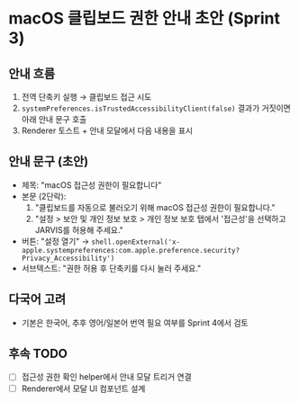 # macOS 클립보드 권한 안내 초안 (Sprint 3)

## 안내 흐름
1. 전역 단축키 실행 → 클립보드 접근 시도
2. `systemPreferences.isTrustedAccessibilityClient(false)` 결과가 거짓이면 아래 안내 문구 호출
3. Renderer 토스트 + 안내 모달에서 다음 내용을 표시

## 안내 문구 (초안)
- 제목: "macOS 접근성 권한이 필요합니다"
- 본문 (2단락):
  1. "클립보드를 자동으로 불러오기 위해 macOS 접근성 권한이 필요합니다."
  2. "설정 > 보안 및 개인 정보 보호 > 개인 정보 보호 탭에서 '접근성'을 선택하고 JARVIS를 허용해 주세요."
- 버튼: "설정 열기" → `shell.openExternal('x-apple.systempreferences:com.apple.preference.security?Privacy_Accessibility')`
- 서브텍스트: "권한 허용 후 단축키를 다시 눌러 주세요."

## 다국어 고려
- 기본은 한국어, 추후 영어/일본어 번역 필요 여부를 Sprint 4에서 검토

## 후속 TODO
- [ ] 접근성 권한 확인 helper에서 안내 모달 트리거 연결
- [ ] Renderer에서 모달 UI 컴포넌트 설계
